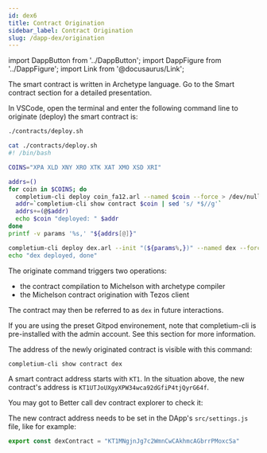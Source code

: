 ```yaml
---
id: dex6
title: Contract Origination
sidebar_label: Contract Origination
slug: /dapp-dex/origination
---
```


import DappButton from '../DappButton';
import DappFigure from '../DappFigure';
import Link from '@docusaurus/Link';

The smart contract is written in <Link to="/docs/dapp-tools/archetype">Archetype</Link> language. Go to the <Link to="">Smart contract</Link> section for a detailed presentation.

In VSCode, open the <Link to="/docs/dapp-tools/gitpod#open-terminal">terminal</Link> and enter the following command line to originate (deploy) the smart contract is:

```bash
./contracts/deploy.sh
```

```bash
cat ./contracts/deploy.sh
#! /bin/bash

COINS="XPA XLD XNY XRO XTK XAT XMO XSD XRI"

addrs=()
for coin in $COINS; do
  completium-cli deploy coin_fa12.arl --named $coin --force > /dev/null
  addr=`completium-cli show contract $coin | sed 's/ *$//g'`
  addrs+=(@$addr)
  echo $coin "deployed: " $addr
done
printf -v params '%s,' "${addrs[@]}"

completium-cli deploy dex.arl --init "(${params%,})" --named dex --force > /dev/null
echo "dex deployed, done"
```

The <Link to="/docs/dapp-tools/completium-cli#deploy">originate command</Link> triggers two operations:
* the contract compilation to Michelson with archetype compiler
* the Michelson contract origination with Tezos client

The contract may then be referred to as `dex` in future interactions.

If you are using the preset <Link to="/docs/dapp-tools/gitpod">Gitpod</Link> environement, note that <Link to="/docs/dapp-tools/completium-cli">completium-cli</Link> is pre-installed with the <Link to="/docs/dapp-tools/accounts#admin-account">admin</Link> account. See this section for more information.

The address of the newly originated contract is visible with this command:

```bash
completium-cli show contract dex
```

A smart contract address starts with `KT1`. In the situation above, the new contract's address is `KT1UTJoUXgyXPW34wca92dGfiP4tjQyrG64f`.

You may got to <Link to="/docs/dapp-tools/bcd">Better call dev</Link> contract explorer to check it:

<DappButton url="https://better-call.dev/" txt="go to better call dev"/>

The new contract address needs to be set in the DApp's `src/settings.js` file, like for example:

```js
export const dexContract = "KT1MNgjnJg7c2WmnCwCAkhmcAGbrrPMoxcSa"
```
